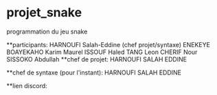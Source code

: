 # projet_snake
programmation du jeu snake


**participants:
HARNOUFI Salah-Eddine (chef projet/syntaxe)
ENEKEYE BOAYEKAHO Karim Maurel
ISSOUF Haled
TANG Leon
CHERIF Nour
SISSOKO Abdullah
**chef de projet:
HARNOUFI SALAH EDDINE

**chef de syntaxe (pour l'instant):
HARNOUFI SALAH EDDINE

**lien discord:

